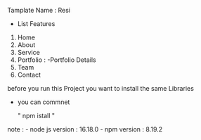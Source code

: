 
Tamplate Name : Resi


+ List Features

1. Home
2. About
3. Service
4. Portfolio : 
    -Portfolio Details
5. Team
6. Contact

before you run this Project you want to install the same Libraries

+ you can commnet

    " npm istall "

note :
    - node js version : 16.18.0
    - npm version : 8.19.2
